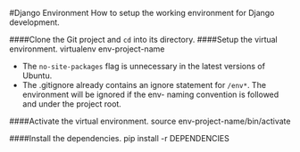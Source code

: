 #Django Environment
How to setup the working environment for Django development.

####Clone the Git project and `cd` into its directory.
####Setup the virtual environment.
    virtualenv env-project-name

* The `no-site-packages` flag is unnecessary in the latest versions of Ubuntu.
* The .gitignore already contains an ignore statement for `/env*`. The environment will be ignored if the env- naming convention is followed and under the project root.

####Activate the virtual environment.
    source env-project-name/bin/activate

####Install the dependencies.
    pip install -r DEPENDENCIES